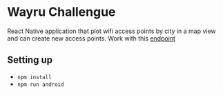 # Wayru Challengue

React Native application that plot wifi access points by city in a map view and can create new access points. Work with this [endpoint](https://devices-endpoint.herokuapp.com/devices)


## Setting up
- ```npm install```
- ```npm run android```